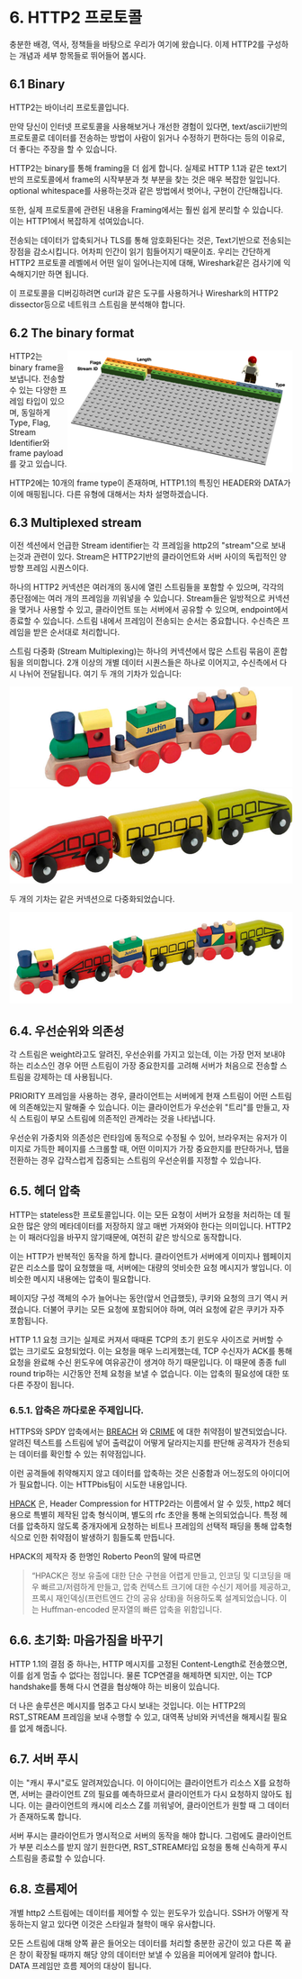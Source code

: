 # 6. HTTP2 프로토콜

충분한 배경, 역사, 정책들을 바탕으로 우리가 여기에 왔습니다. 이제 HTTP2를 구성하는 개념과 세부 항목들로 뛰어들어 봅시다.

## 6.1 Binary

HTTP2는 바이너리 프로토콜입니다.

만약 당신이 인터넷 프로토콜을 사용해보거나 개선한 경험이 있다면, text/ascii기반의 프로토콜로 데이터를 전송하는 방법이 사람이 읽거나 수정하기 편하다는 등의 이유로, 더 좋다는 주장을 할 수 있습니다. 

HTTP2는 binary를 통해 framing을 더 쉽게 합니다. 실제로 HTTP 1.1과 같은 text기반의 프로토콜에서 frame의 시작부분과 첫 부분을 찾는 것은 매우 복잡한 일입니다. optional whitespace를 사용하는것과 같은 방법에서 벗어나, 구현이 간단해집니다.

또한, 실제 프로토콜에 관련된 내용을 Framing에서는 훨씬 쉽게 분리할 수 있습니다. 이는 HTTP1에서 복잡하게 섞여있습니다.

전송되는 데이터가 압축되거나 TLS를 통해 암호화된다는 것은, Text기반으로 전송되는 장점을 감소시킵니다. 어차피 인간이 읽기 힘들어지기 때문이죠. 우리는 간단하게 HTTP2 프로토콜 레벨에서 어떤 일이 일어나는지에 대해, Wireshark같은 검사기에 익숙해지기만 하면 됩니다.

이 프로토콜을 디버깅하려면 curl과 같은 도구를 사용하거나 Wireshark의 HTTP2 dissector등으로 네트워크 스트림을 분석해야 합니다.

## 6.2 The binary format

<img style="float: right;" src="https://raw.githubusercontent.com/bagder/http2-explained/master/images/frame-layout.png" />

HTTP2는 binary frame을 보냅니다. 전송할 수 있는 다양한 프레임 타입이 있으며, 동일하게 Type, Flag, Stream Identifier와 frame payload를 갖고 있습니다.

HTTP2에는 10개의 frame type이 존재하며, HTTP1.1의 특징인 HEADER와 DATA가 이에 매핑됩니다. 다른 유형에 대해서는 차차 설명하겠습니다.


## 6.3 Multiplexed stream

이전 섹션에서 언급한 Stream identifier는 각 프레임을 http2의 "stream"으로 보내는것과 관련이 있다. Stream은 HTTP2기반의 클라이언트와 서버 사이의 독립적인 양방향 프레임 시퀀스이다.

하나의 HTTP2 커넥션은 여러개의 동시에 열린 스트림들을 포함할 수 있으며, 각각의 종단점에는 여러 개의 프레임을 끼워넣을 수 있습니다. Stream들은 일방적으로 커넥션을 맺거나 사용할 수 있고, 클라이언트 또는 서버에서 공유할 수 있으며, endpoint에서 종료할 수 있습니다. 스트림 내에서 프레임이 전송되는 순서는 중요합니다. 수신측은 프레임을 받은 순서대로 처리합니다. 

스트림 다중화 (Stream Multiplexing)는 하나의 커넥션에서 많은 스트림 묶음이 혼합됨을 의미합니다. 2개 이상의 개별 데이터 시퀀스들은 하나로 이어지고, 수신측에서 다시 나뉘어 전달됩니다. 여기 두 개의 기차가 있습니다:

![one train](https://raw.githubusercontent.com/bagder/http2-explained/master/images/train-justin.jpg)
![another train](https://raw.githubusercontent.com/bagder/http2-explained/master/images/train-ikea.jpg)

두 개의 기차는 같은 커넥션으로 다중화되었습니다.

![multiplexed train](https://raw.githubusercontent.com/bagder/http2-explained/master/images/train-multiplexed.jpg)

## 6.4. 우선순위와 의존성

각 스트림은 weight라고도 알려진, 우선순위를 가지고 있는데, 이는 가장 먼저 보내야 하는 리소스인 경우 어떤 스트림이 가장 중요한지를 고려해 서버가 처음으로 전송할 스트림을 강제하는 데 사용됩니다.

PRIORITY 프레임을 사용하는 경우, 클라이언트는 서버에게 현재 스트림이 어떤 스트림에 의존해있는지 말해줄 수 있습니다. 이는 클라이언트가 우선순위 "트리"를 만들고, 자식 스트림이 부모 스트림에 의존적인 관계라는 것을 나타냅니다. 

우선순위 가중치와 의존성은 런타임에 동적으로 수정될 수 있어, 브라우저는 유저가 이미지로 가득한 페이지를 스크롤할 때, 어떤 이미지가 가장 중요한지를 판단하거나, 탭을 전환하는 경우 갑작스럽게 집중되는 스트림의 우선순위를 지정할 수 있습니다. 

## 6.5. 헤더 압축

HTTP는 stateless한 프로토콜입니다. 이는 모든 요청이 서버가 요청을 처리하는 데 필요한 많은 양의 메타데이터를 저장하지 않고 매번 가져와야 한다는 의미입니다. HTTP2는 이 패러다임을 바꾸지 않기때문에, 여전히 같은 방식으로 동작합니다.

이는 HTTP가 반복적인 동작을 하게 합니다. 클라이언트가 서버에게 이미지나 웹페이지같은 리소스를 많이 요청했을 때, 서버에는 대량의 엇비슷한 요청 메시지가 쌓입니다. 이 비슷한 메시지 내용에는 압축이 필요합니다. 

페이지당 구성 객체의 수가 늘어나는 동안(앞서 언급했듯), 쿠키와 요청의 크기 역시 커졌습니다. 더불어 쿠키는 모든 요청에 포함되어야 하며, 여러 요청에 같은 쿠키가  자주 포함됩니다.

HTTP 1.1 요청 크기는 실제로 커져서 때때론 TCP의 초기 윈도우 사이즈로 커버할 수 없는 크기로도 요청되었다. 이는 요청을 매우 느리게했는데, TCP 수신자가 ACK를 통해 요청을 완료해 수신 윈도우에 여유공간이 생겨야 하기 때문입니다. 이 때문에 종종 full round trip하는 시간동안 전체 요청을 보낼 수 없습니다. 이는 압축의 필요성에 대한 또다른 주장이 됩니다.


### 6.5.1. 압축은 까다로운 주제입니다. 

HTTPS와 SPDY 압축에서는 [BREACH](https://en.wikipedia.org/wiki/BREACH_%28security_exploit%29) 와 [CRIME](https://en.wikipedia.org/wiki/CRIME) 에 대한 취약점이 발견되었습니다. 알려진 텍스트를 스트림에 넣어 출력값이 어떻게 달라지는지를 판단해 공격자가 전송되는 데이터를 확인할 수 있는 취약점입니다. 


이런 공격들에 취약해지지 않고 데이터를 압축하는 것은 신중함과 어느정도의 아이디어가 필요합니다. 이는 HTTPbis팀이 시도한 내용입니다. 

[HPACK](https://www.rfc-editor.org/rfc/rfc7541.txt) 은, Header Compression for HTTP2라는 이름에서 알 수 있듯, http2 헤더용으로 특별히 제작된 압축 형식이며, 별도의 rfc 초안을 통해 논의되었습니다. 특정 헤더를 압축하지 않도록 중개자에게 요청하는 비트나 프레임의 선택적 패딩을 통해 압축형식으로 인한 취약점이 발생하기 힘들도록 만듭니다. 



HPACK의 제작자 중 한명인 Roberto Peon의 말에 따르면
> “HPACK은 정보 유출에 대한 단순 구현을 어렵게 만들고, 
> 인코딩 및 디코딩을 매우 빠르고/저렴하게 만들고, 
> 압축 컨텍스트 크기에 대한 수신기 제어를 제공하고,
> 프록시 재인덱싱(프런트엔드 간의 공유 상태)을 허용하도록 설계되었습니다.
> 이는 Huffman-encoded 문자열의 빠른 압축을 위함입니다.


## 6.6. 초기화: 마음가짐을 바꾸기

HTTP 1.1의 결점 중 하나는, HTTP 메시지를 고정된 Content-Length로 전송했으면, 이를 쉽게 멈출 수 없다는 점입니다. 물론 TCP연결을 해제하면 되지만, 이는 TCP handshake를 통해 다시 연결을 협상해야 하는 비용이 있습니다. 

더 나은 솔루션은 메시지를 멈추고 다시 보내는 것입니다. 이는 HTTP2의 RST_STREAM 프레임을 보내 수행할 수 있고, 대역폭 낭비와 커넥션을 해제시킬 필요를 없게 해줍니다. 


## 6.7. 서버 푸시

이는 "캐시 푸시"로도 알려져있습니다. 이 아이디어는 클라이언트가 리소스 X를 요청하면, 서버는 클라이언트 Z의 필요를 예측하므로서 클라이언트가 다시 요청하지 않아도 됩니다. 이는 클라이언트의 캐시에 리소스 Z를 끼워넣어, 클라이언트가 원할 때 그 데이터가 존재하도록 합니다. 

서버 푸시는 클라이언트가 명시적으로 서버의 동작을 해야 합니다. 그럼에도 클라이언트가 부분 리소스를 받지 않기 원한다면, RST_STREAM타입 요청을 통해 신속하게 푸시 스트림을 종료할 수 있습니다.

## 6.8. 흐름제어

개별 http2 스트림에는 데이터를 제어할 수 있는 윈도우가 있습니다. SSH가 어떻게 작동하는지 알고 있다면 이것은 스타일과 철학이 매우 유사합니다.

모든 스트림에 대해 양쪽 끝은 들어오는 데이터를 처리할 충분한 공간이 있고 다른 쪽 끝은 창이 확장될 때까지 해당 양의 데이터만 보낼 수 있음을 피어에게 알려야 합니다. DATA 프레임만 흐름 제어의 대상이 됩니다.